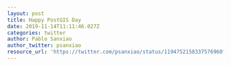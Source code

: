 ```yaml
---
layout: post
title: Happy PostGIS Day
date: 2019-11-14T11:11:46.027Z
categories: twitter
author: Pablo Sanxiao
author_twitter: psanxiao
resource_url: 'https://twitter.com/psanxiao/status/1194752158337576960?s=09'
---
```


